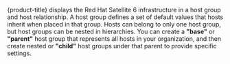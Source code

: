 {product-title} displays the Red Hat Satellite 6 infrastructure in a
host group and host relationship. A host group defines a set of default
values that hosts inherit when placed in that group. Hosts can belong to
only one host group, but host groups can be nested in hierarchies. You
can create a **"base"** or **"parent"** host group that represents all
hosts in your organization, and then create nested or **"child"** host
groups under that parent to provide specific settings.
